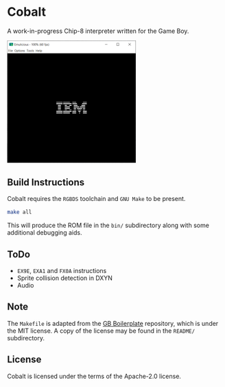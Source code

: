 # Cobalt

A work-in-progress Chip-8 interpreter written for the Game Boy.

<img src="./README/IBM Logo.png" width="300" /> &nbsp;

## Build Instructions

Cobalt requires the `RGBDS` toolchain and `GNU Make` to be present.

```bash
make all
```

This will produce the ROM file in the `bin/` subdirectory along with some additional
debugging aids.

## ToDo

- `EX9E`, `EXA1` and `FX0A` instructions
- Sprite collision detection in DXYN
- Audio

## Note

The `Makefile` is adapted from the [GB Boilerplate](https://github.com/ISSOtm/gb-boilerplate/) repository, which is under the MIT license. A copy of the license may be found in the `README/` subdirectory.

## License

Cobalt is licensed under the terms of the Apache-2.0 license.
